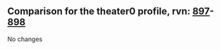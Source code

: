 ## Comparison for the theater0 profile, rvn: [897](https://github.com/PRO100KatYT/FortniteProfileRevisions/tree/main/profiles/theater0/897%20theater0.json)-[898](https://github.com/PRO100KatYT/FortniteProfileRevisions/tree/main/profiles/theater0/898%20theater0.json)

No changes
